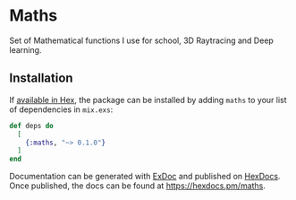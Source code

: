 # Maths

Set of Mathematical functions I use for school, 3D Raytracing and Deep learning. 

## Installation

If [available in Hex](https://hex.pm/docs/publish), the package can be installed
by adding `maths` to your list of dependencies in `mix.exs`:

```elixir
def deps do
  [
    {:maths, "~> 0.1.0"}
  ]
end
```

Documentation can be generated with [ExDoc](https://github.com/elixir-lang/ex_doc)
and published on [HexDocs](https://hexdocs.pm). Once published, the docs can
be found at <https://hexdocs.pm/maths>.

